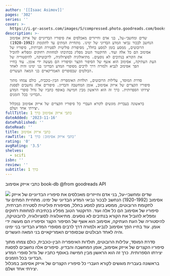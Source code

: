 ```yaml
---
author: '[[Isaac Asimov]]'
pages: '302'
series: ''
cover: >-
  https://i.gr-assets.com/images/S/compressed.photo.goodreads.com/books/1659283885l/61796172._SY475_.jpg
description: >-
  שדים ומחשבי-על, בני אדם וחייזרים מאכלסים את סיפוריו הבדיוניים של אייזק אסימוב
  (1920-1992) הנחשב לבכור נביאי המדע הבדיוני של ימינו. מתחיית המתים עד לתקומת
  הרובוטים, ממסע בזמן למסע בחלל, מסיפורת פוליטית לסטירה חברתית, סיפוריו של
  אסימוב הם כל אלה ועוד. הדוקטור הטוב מפליג בכתיבתו למחוזות רחוקים ומפליא להוביל
  את הקורא בנתיבים לא נוסעים. מתיאולוגיה לסוציולוגיה, לרובוטיקה, להיסטוריה של
  העת העתיקה, אסימוב הוא אשף של הסיפור הקצר וסיפוריו הם מעשה ידי אומן. עוד בחייו
  הפך אסימוב לנביא ולמורה דרך לרבים מסופרי המדע הבדיוני בני ימינו והיה לאחד
  הבולטים שבסופרים האמריקאיים בני המאה העשרים.  
    
  סדרת המוסד, עלילות הרובוטים, תולדות האימפריה הבין-כוכבית, כולם צמחו מתוך
  סיפוריו הקצרים של אייזק אסימוב, אומן המחשבה והבדיון. סיפורים אלה נחשבים לפסגת
  יצירתו הספרותית. כרך זה הוא הראשון מבין חמישה באוסף כתביו של גדול סופרי המדע
  הבדיוני בכל הזמנים.  

  בראשונה בעברית מוגשים לקורא העברי כל סיפוריו הקצרים של אייזק אסימוב במכלול
  יצירתי אחד ושלם.
fullTitle: כתבי אייזק אסימוב כרך 1
dateAdded: '2023-11-16'
datePublished: ''
dateRead: ''
title: כתבי אייזק אסימוב
rawTitle: 'כתבי אייזק אסימוב: כרך 1'
rating: '0'
avgRating: '3.5'
shelves:
  - scifi
isbn: ''
review: ''
subtitle: כרך 1
---
```

כתבי אייזק אסימוב book-db 
@from goodreads API

![](https:&#x2F;&#x2F;i.gr-assets.com&#x2F;images&#x2F;S&#x2F;compressed.photo.goodreads.com&#x2F;books&#x2F;1659283885l&#x2F;61796172._SY475_.jpg)
שדים ומחשבי-על, בני אדם וחייזרים מאכלסים את סיפוריו הבדיוניים של אייזק אסימוב (1920-1992) הנחשב לבכור נביאי המדע הבדיוני של ימינו. מתחיית המתים עד לתקומת הרובוטים, ממסע בזמן למסע בחלל, מסיפורת פוליטית לסטירה חברתית, סיפוריו של אסימוב הם כל אלה ועוד. הדוקטור הטוב מפליג בכתיבתו למחוזות רחוקים ומפליא להוביל את הקורא בנתיבים לא נוסעים. מתיאולוגיה לסוציולוגיה, לרובוטיקה, להיסטוריה של העת העתיקה, אסימוב הוא אשף של הסיפור הקצר וסיפוריו הם מעשה ידי אומן. עוד בחייו הפך אסימוב לנביא ולמורה דרך לרבים מסופרי המדע הבדיוני בני ימינו והיה לאחד הבולטים שבסופרים האמריקאיים בני המאה העשרים.  
  
סדרת המוסד, עלילות הרובוטים, תולדות האימפריה הבין-כוכבית, כולם צמחו מתוך סיפוריו הקצרים של אייזק אסימוב, אומן המחשבה והבדיון. סיפורים אלה נחשבים לפסגת יצירתו הספרותית. כרך זה הוא הראשון מבין חמישה באוסף כתביו של גדול סופרי המדע הבדיוני בכל הזמנים.  
בראשונה בעברית מוגשים לקורא העברי כל סיפוריו הקצרים של אייזק אסימוב במכלול יצירתי אחד ושלם.